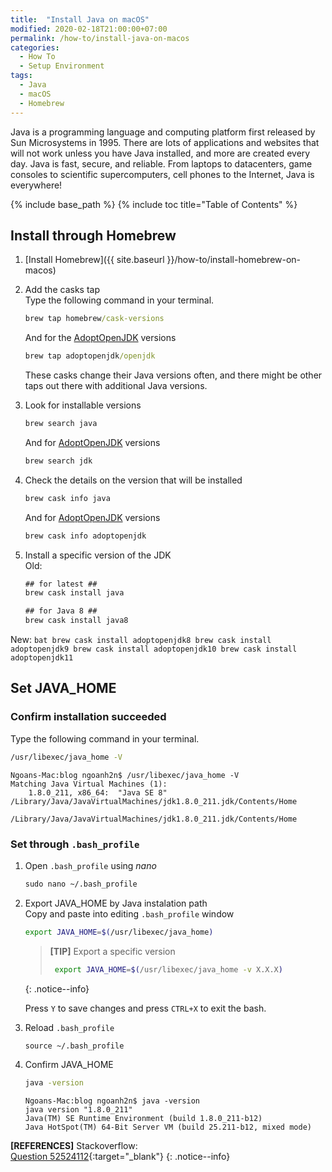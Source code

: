 ```yaml
---
title:  "Install Java on macOS"
modified: 2020-02-18T21:00:00+07:00
permalink: /how-to/install-java-on-macos
categories: 
  - How To
  - Setup Environment
tags:
  - Java
  - macOS
  - Homebrew
---
```


Java is a programming language and computing platform first released by Sun Microsystems in 1995. There are lots of applications and websites that will not work unless you have Java installed, and more are created every day. Java is fast, secure, and reliable. From laptops to datacenters, game consoles to scientific supercomputers, cell phones to the Internet, Java is everywhere!

{% include base_path %}
{% include toc title="Table of Contents" %}

## Install through Homebrew
1. [Install Homebrew]({{ site.baseurl }}/how-to/install-homebrew-on-macos)

2. Add the casks tap<br/>
Type the following command in your terminal.

    ```bat
    brew tap homebrew/cask-versions
    ```
    And for the [AdoptOpenJDK](https://github.com/AdoptOpenJDK/homebrew-openjdk) versions<br/>
    ```bat
    brew tap adoptopenjdk/openjdk
    ```
    These casks change their Java versions often, and there might be other taps out there with additional Java versions.

3. Look for installable versions

    ```bat
    brew search java
    ```
    And for [AdoptOpenJDK](https://github.com/AdoptOpenJDK/homebrew-openjdk) versions
    ```bat
    brew search jdk
    ```

4. Check the details on the version that will be installed

    ```bat
    brew cask info java
    ```
    And for [AdoptOpenJDK](https://github.com/AdoptOpenJDK/homebrew-openjdk) versions
    ```bat
    brew cask info adoptopenjdk
    ```

5. Install a specific version of the JDK<br/>
Old:
    ```bat
    ## for latest ##
    brew cask install java

    ## for Java 8 ##
    brew cask install java8
    ```
New:
    ```bat
    brew cask install adoptopenjdk8
    brew cask install adoptopenjdk9
    brew cask install adoptopenjdk10
    brew cask install adoptopenjdk11
    ```

## Set JAVA_HOME
### Confirm installation succeeded
Type the following command in your terminal.
```bat
/usr/libexec/java_home -V
```
```console
Ngoans-Mac:blog ngoanh2n$ /usr/libexec/java_home -V
Matching Java Virtual Machines (1):
    1.8.0_211, x86_64:	"Java SE 8"	/Library/Java/JavaVirtualMachines/jdk1.8.0_211.jdk/Contents/Home

/Library/Java/JavaVirtualMachines/jdk1.8.0_211.jdk/Contents/Home
```

### Set through `.bash_profile`
1. Open `.bash_profile` using *nano*

    ```bat
    sudo nano ~/.bash_profile
    ```

2. Export JAVA_HOME by Java instalation path<br/>
Copy and paste into editing `.bash_profile` window

    ```bash
    export JAVA_HOME=$(/usr/libexec/java_home)
    ```

    > **[TIP]** Export a specific version<br/>
    > ```bash
    >  export JAVA_HOME=$(/usr/libexec/java_home -v X.X.X)
    >  ```
    {: .notice--info}

    Press `Y` to save changes and press `CTRL+X` to exit the bash.

3. Reload `.bash_profile`

    ```bat
    source ~/.bash_profile
    ```

4. Confirm JAVA_HOME

    ```bat
    java -version
    ```
    ```console
    Ngoans-Mac:blog ngoanh2n$ java -version
    java version "1.8.0_211"
    Java(TM) SE Runtime Environment (build 1.8.0_211-b12)
    Java HotSpot(TM) 64-Bit Server VM (build 25.211-b12, mixed mode)
    ```

**[REFERENCES]** Stackoverflow:<br/>
[Question 52524112](https://stackoverflow.com/questions/52524112/how-do-i-install-java-on-mac-osx-allowing-version-switching){:target="_blank"}
{: .notice--info}
